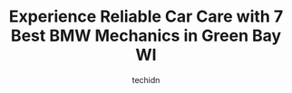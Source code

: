 ---
layout: ampstory
image: https://images.unsplash.com/photo-1513219872556-78665cfff8bb?ixlib=rb-4.0.3&ixid=MnwxMjA3fDB8MHxwaG90by1wYWdlfHx8fGVufDB8fHx8&auto=format&fit=crop&w=640&h=853&q=80
author: techidn
featured: false
description: Discover the 7 best BMW Mechanic in Green Bay WI, USA and ensure your vehicle receives the highest quality of care. These trusted professionals are known for their skill, knowledge, and dedi
title: Experience Reliable Car Care with 7 Best BMW Mechanics in Green Bay WI
cover:
   title: Experience Reliable Car Care with 7 Best BMW Mechanics in Green Bay WI
   subtitle: Rickpate
   background: https://images.unsplash.com/photo-1513219872556-78665cfff8bb?ixlib=rb-4.0.3&ixid=MnwxMjA3fDB8MHxwaG90by1wYWdlfHx8fGVufDB8fHx8&auto=format&fit=crop&w=640&h=853&q=80

pages: 
 - layout: thirds
   top: <h1>#1 Auto Select Green Bay East</h1>
   bottom: "<p>I had a flat tire on my vehicle when I went out to my vehicle. I called Auto Select and they were able to get me in on short notice and replaced my tires for me. I had to</p>"
   background: https://www.knot35.com/toplist/wp-content/uploads/2023/06/best-bmw-mechanic-1-in-green-bay-wi-1685838841.jpeg
   backgroundblur: true
 - layout: thirds
   top: <h1>#2 Dells Service Center</h1>
   bottom: "<p>840 Van Der Perren Way, Green Bay, WI 54304, United States</p>"
   background: https://www.knot35.com/toplist/wp-content/uploads/2023/06/best-bmw-mechanic-2-in-green-bay-wi-1685838841.jpeg
   cta:
      link: https://www.knot35.com/toplist/experience-reliable-car-care-with-7-best-bmw-mechanics-in-green-bay-wi/
      text: Experience Reliable Car Care with 7 Best BMW Mechanics in Green Bay WI
 - layout: thirds
   top: <h1>#3 Mikes Service Center</h1>
   bottom: "<p>1698 Main St, Green Bay, WI 54302, United States</p>"
   background: https://www.knot35.com/toplist/wp-content/uploads/2023/06/best-bmw-mechanic-3-in-green-bay-wi-1685838841.jpeg
   cta:
      link: https://www.knot35.com/toplist/experience-reliable-car-care-with-7-best-bmw-mechanics-in-green-bay-wi/
      text: Experience Reliable Car Care with 7 Best BMW Mechanics in Green Bay WI
 - layout: thirds
   top: <h1>#4 Auto Clinic of Green Bay Inc</h1>
   bottom: "<p>1489 University Ave, Green Bay, WI 54302, United States</p>"
   background: https://images.unsplash.com/photo-1546497974-b213c9efb599?ixlib=rb-4.0.3&ixid=MnwxMjA3fDB8MHxwaG90by1wYWdlfHx8fGVufDB8fHx8&auto=format&fit=crop&w=640&h=853&q=80
   cta:
      link: https://www.knot35.com/toplist/experience-reliable-car-care-with-7-best-bmw-mechanics-in-green-bay-wi/
      text: Experience Reliable Car Care with 7 Best BMW Mechanics in Green Bay WI
 - layout: thirds
   top: <h1>#5 Downtown Auto Service</h1>
   bottom: "<p>434 E Walnut St, Green Bay, WI 54301, United States</p>"
   background: https://images.unsplash.com/photo-1615749413727-825b59a857b5?ixlib=rb-4.0.3&ixid=MnwxMjA3fDB8MHxwaG90by1wYWdlfHx8fGVufDB8fHx8&auto=format&fit=crop&w=640&h=853&q=80
   cta:
      link: https://www.knot35.com/toplist/experience-reliable-car-care-with-7-best-bmw-mechanics-in-green-bay-wi/
      text: Experience Reliable Car Care with 7 Best BMW Mechanics in Green Bay WI
 - layout: thirds
   top: <h1>#6 Erics Automotive Service LLC</h1>
   bottom: "<p>620 Main St, Green Bay, WI 54301, United States</p>"
   background: https://images.unsplash.com/photo-1462556791646-c201b8241a94?ixlib=rb-4.0.3&ixid=MnwxMjA3fDB8MHxwaG90by1wYWdlfHx8fGVufDB8fHx8&auto=format&fit=crop&w=640&h=853&q=80
   cta:
      link: https://www.knot35.com/toplist/experience-reliable-car-care-with-7-best-bmw-mechanics-in-green-bay-wi/
      text: Experience Reliable Car Care with 7 Best BMW Mechanics in Green Bay WI
 - layout: thirds
   top: <h1>#7 Phase III Svc Ctr</h1>
   bottom: "<p>1810 Velp Ave, Green Bay, WI 54303, United States</p>"
   background: https://images.unsplash.com/photo-1567095761054-7a02e69e5c43?ixlib=rb-4.0.3&ixid=MnwxMjA3fDB8MHxwaG90by1wYWdlfHx8fGVufDB8fHx8&auto=format&fit=crop&w=640&h=853&q=80
   cta:
      link: https://www.knot35.com/toplist/experience-reliable-car-care-with-7-best-bmw-mechanics-in-green-bay-wi/
      text: Experience Reliable Car Care with 7 Best BMW Mechanics in Green Bay WI
 - layout: thirds
   middle: Continue reading...
   background: https://images.unsplash.com/photo-1527067829737-402993088e6b?ixlib=rb-4.0.3&ixid=MnwxMjA3fDB8MHxwaG90by1wYWdlfHx8fGVufDB8fHx8&auto=format&fit=crop&w=640&h=853&q=80
   cta:
      link: https://www.knot35.com/toplist/experience-reliable-car-care-with-7-best-bmw-mechanics-in-green-bay-wi/
      text: Experience Reliable Car Care with 7 Best BMW Mechanics in Green Bay WI
      
---